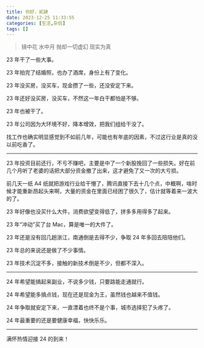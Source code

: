 ```yaml
---
title: 你好，貳肆
date: 2023-12-25 11:33:55
categories: [生活,杂侃]
tags: []
---
```


> 镜中花 水中月 抛却一切虚幻 现实为真

23 年干了一些大事。

23 年拍完了结婚照，也办了酒席，身份上有了变化。

23 年没买房，没买车，现金攒了一些，还没安定下来。

23 年还好没买房，没买车，不然这一年白干都怕是不够。

23 年也被干了。

23 年公司因为大环境不好，降本增效，把我们组给干没了。

找工作也确实明显感觉到不如前几年，可能也有年底的因素，不过这行业是真的没以前吃香了。

---

23 年投资目前还行，不亏不赚吧，主要是中了一个新股挽回了一些损失。好在前几个月听了老婆的话把大部分资金撤了出来，这才避免了又一次的大亏损。

前几天一纸 A4 纸就把游戏行业给干懵了，腾讯直接下去十几个点，中概啊，啥时候才能重新昂起头来啊，大量的资金在里面已经困了很久了，估计就等着来一波大的了。

23 年好像也没买什么大件，消费欲望变得低了，拼多多用得多了起来。

23 年“冲动”买了台 Mac，算是唯一的大件了。

23 年还是没有回几趟浙江，南通倒是去得不少，争取 24 年多回去陪陪他们。

23 年总的来说还是做了不少事情。

23 年技术沉淀不多，接触的新技术倒是不少，但都不深入。

---

24 年希望能搞起来副业，不说多少钱，只要路能走通就行。

24 年希望能多搞点钱，现在还是现金为王，虽然钱也越来不值钱。

24 年争取就安定下来，一直漂着也终不是个事，城市选择犯了头疼了。

24 年最重要的还是要健康幸福，快快乐乐。

---

满怀热情迎接 24 的到来！
